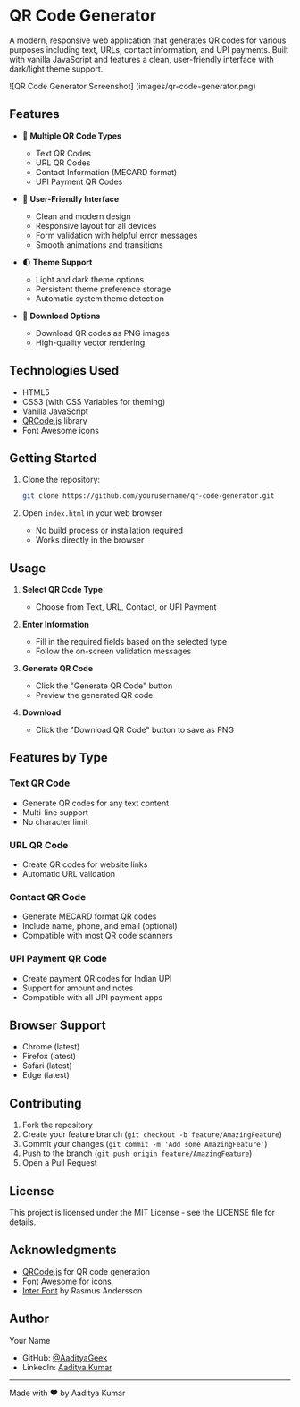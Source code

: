# QR Code Generator

A modern, responsive web application that generates QR codes for various purposes including text, URLs, contact information, and UPI payments. Built with vanilla JavaScript and features a clean, user-friendly interface with dark/light theme support.

![QR Code Generator Screenshot]
(images/qr-code-generator.png)

## Features

- 🎨 **Multiple QR Code Types**
  - Text QR Codes
  - URL QR Codes
  - Contact Information (MECARD format)
  - UPI Payment QR Codes

- 🎯 **User-Friendly Interface**
  - Clean and modern design
  - Responsive layout for all devices
  - Form validation with helpful error messages
  - Smooth animations and transitions

- 🌓 **Theme Support**
  - Light and dark theme options
  - Persistent theme preference storage
  - Automatic system theme detection

- 💾 **Download Options**
  - Download QR codes as PNG images
  - High-quality vector rendering

## Technologies Used

- HTML5
- CSS3 (with CSS Variables for theming)
- Vanilla JavaScript
- [QRCode.js](https://github.com/davidshimjs/qrcodejs) library
- Font Awesome icons

## Getting Started

1. Clone the repository:
   ```bash
   git clone https://github.com/yourusername/qr-code-generator.git
   ```

2. Open `index.html` in your web browser

   - No build process or installation required
   - Works directly in the browser

## Usage

1. **Select QR Code Type**
   - Choose from Text, URL, Contact, or UPI Payment

2. **Enter Information**
   - Fill in the required fields based on the selected type
   - Follow the on-screen validation messages

3. **Generate QR Code**
   - Click the "Generate QR Code" button
   - Preview the generated QR code

4. **Download**
   - Click the "Download QR Code" button to save as PNG

## Features by Type

### Text QR Code
- Generate QR codes for any text content
- Multi-line support
- No character limit

### URL QR Code
- Create QR codes for website links
- Automatic URL validation

### Contact QR Code
- Generate MECARD format QR codes
- Include name, phone, and email (optional)
- Compatible with most QR code scanners

### UPI Payment QR Code
- Create payment QR codes for Indian UPI
- Support for amount and notes
- Compatible with all UPI payment apps

## Browser Support

- Chrome (latest)
- Firefox (latest)
- Safari (latest)
- Edge (latest)

## Contributing

1. Fork the repository
2. Create your feature branch (`git checkout -b feature/AmazingFeature`)
3. Commit your changes (`git commit -m 'Add some AmazingFeature'`)
4. Push to the branch (`git push origin feature/AmazingFeature`)
5. Open a Pull Request

## License

This project is licensed under the MIT License - see the LICENSE file for details.

## Acknowledgments

- [QRCode.js](https://github.com/davidshimjs/qrcodejs) for QR code generation
- [Font Awesome](https://fontawesome.com) for icons
- [Inter Font](https://fonts.google.com/specimen/Inter) by Rasmus Andersson

## Author

Your Name
- GitHub: [@AadityaGeek](https://github.com/AadityaGeek)
- LinkedIn: [Aaditya Kumar](https://linkedin.com/in/aadityakr)

---

Made with ❤️ by Aaditya Kumar

